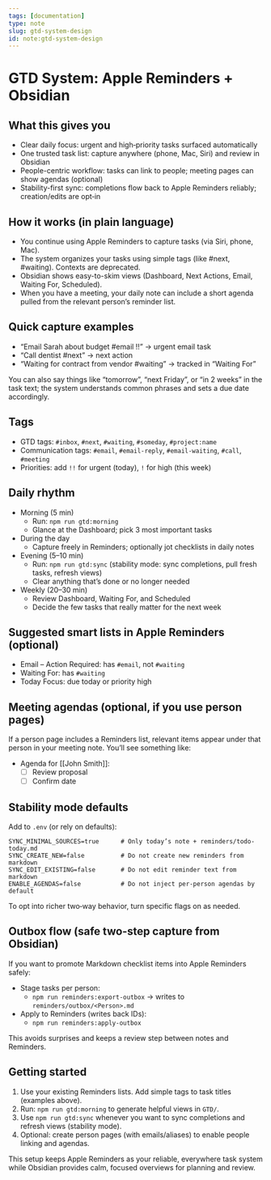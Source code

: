 ```yaml
---
tags: [documentation]
type: note
slug: gtd-system-design
id: note:gtd-system-design
---
```


# GTD System: Apple Reminders + Obsidian

## What this gives you

- Clear daily focus: urgent and high‑priority tasks surfaced automatically
- One trusted task list: capture anywhere (phone, Mac, Siri) and review in Obsidian
- People-centric workflow: tasks can link to people; meeting pages can show agendas (optional)
- Stability-first sync: completions flow back to Apple Reminders reliably; creation/edits are opt‑in

## How it works (in plain language)

- You continue using Apple Reminders to capture tasks (via Siri, phone, Mac).
- The system organizes your tasks using simple tags (like #next, #waiting). Contexts are deprecated.
- Obsidian shows easy-to-skim views (Dashboard, Next Actions, Email, Waiting For, Scheduled).
- When you have a meeting, your daily note can include a short agenda pulled from the relevant person’s reminder list.

## Quick capture examples

- “Email Sarah about budget #email !!” → urgent email task
- “Call dentist #next” → next action
- “Waiting for contract from vendor #waiting” → tracked in “Waiting For”

You can also say things like “tomorrow”, “next Friday”, or “in 2 weeks” in the task text; the system understands common phrases and sets a due date accordingly.

## Tags

- GTD tags: `#inbox`, `#next`, `#waiting`, `#someday`, `#project:name`
- Communication tags: `#email`, `#email-reply`, `#email-waiting`, `#call`, `#meeting`
- Priorities: add `!!` for urgent (today), `!` for high (this week)

## Daily rhythm

- Morning (5 min)
  - Run: `npm run gtd:morning`
  - Glance at the Dashboard; pick 3 most important tasks
- During the day
  - Capture freely in Reminders; optionally jot checklists in daily notes
- Evening (5–10 min)
  - Run: `npm run gtd:sync` (stability mode: sync completions, pull fresh tasks, refresh views)
  - Clear anything that’s done or no longer needed
- Weekly (20–30 min)
  - Review Dashboard, Waiting For, and Scheduled
  - Decide the few tasks that really matter for the next week

## Suggested smart lists in Apple Reminders (optional)

- Email – Action Required: has `#email`, not `#waiting`
- Waiting For: has `#waiting`
- Today Focus: due today or priority high

## Meeting agendas (optional, if you use person pages)

If a person page includes a Reminders list, relevant items appear under that person in your meeting note. You’ll see something like:

- Agenda for [[John Smith]]:
  - [ ] Review proposal
  - [ ] Confirm date

## Stability mode defaults

Add to `.env` (or rely on defaults):

```env
SYNC_MINIMAL_SOURCES=true      # Only today’s note + reminders/todo-today.md
SYNC_CREATE_NEW=false          # Do not create new reminders from markdown
SYNC_EDIT_EXISTING=false       # Do not edit reminder text from markdown
ENABLE_AGENDAS=false           # Do not inject per-person agendas by default
```

To opt into richer two‑way behavior, turn specific flags on as needed.

## Outbox flow (safe two‑step capture from Obsidian)

If you want to promote Markdown checklist items into Apple Reminders safely:

- Stage tasks per person:
  - `npm run reminders:export-outbox` → writes to `reminders/outbox/<Person>.md`
- Apply to Reminders (writes back IDs):
  - `npm run reminders:apply-outbox`

This avoids surprises and keeps a review step between notes and Reminders.

## Getting started

1. Use your existing Reminders lists. Add simple tags to task titles (examples above).
2. Run: `npm run gtd:morning` to generate helpful views in `GTD/`.
3. Use `npm run gtd:sync` whenever you want to sync completions and refresh views (stability mode).
4. Optional: create person pages (with emails/aliases) to enable people linking and agendas.

This setup keeps Apple Reminders as your reliable, everywhere task system while Obsidian provides calm, focused overviews for planning and review.
